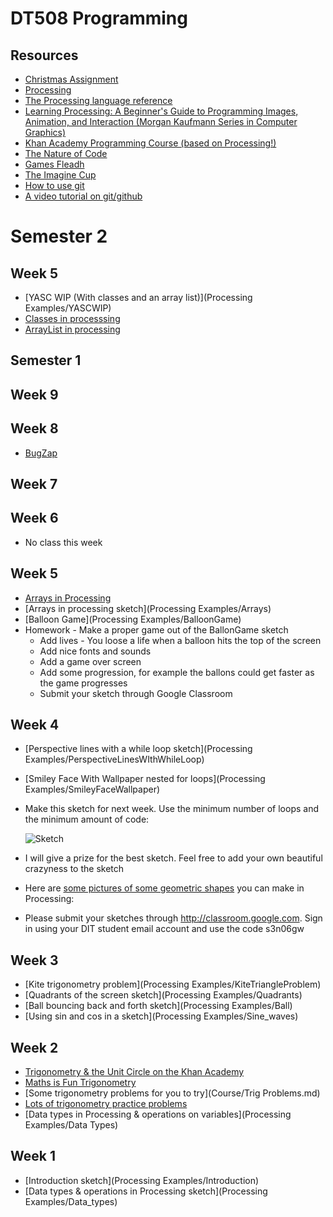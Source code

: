 DT508 Programming
=================

Resources
---------
* [Christmas Assignment](Course/Assignment.md)
* [Processing](http://processing.org)
* [The Processing language reference](http://processing.org/reference/)
* [Learning Processing: A Beginner's Guide to Programming Images, Animation, and Interaction (Morgan Kaufmann Series in Computer Graphics)](http://http://www.learningprocessing.com/)
* [Khan Academy Programming Course (based on Processing!)](https://www.khanacademy.org/computing/cs)
* [The Nature of Code](http://natureofcode.com/)
* [Games Fleadh](http://www.gamesfleadh.ie/)
* [The Imagine Cup](https://www.imaginecup.com/)
* [How to use git](http://git-scm.com/documentation)
* [A video tutorial on git/github](https://www.youtube.com/watch?v=p_PGUltnB6w)

# Semester 2

## Week 5
- [YASC WIP (With classes and an array list)](Processing Examples/YASCWIP)
- [Classes in processsing](https://processing.org/reference/class.html)
- [ArrayList in processing](https://processing.org/reference/ArrayList.html)

## Semester 1

Week 9
------

Week 8
------
* [BugZap](https://github.com/skooter500/BugZap)

Week 7
------

Week 6
------
* No class this week

Week 5
------
* [Arrays in Processing](https://www.processing.org/reference/Array.html)
* [Arrays in processing sketch](Processing Examples/Arrays)
* [Balloon Game](Processing Examples/BalloonGame)
* Homework - Make a proper game out of the BallonGame sketch
	*  Add lives - You loose a life when a balloon hits the top of the screen
	*  Add nice fonts and sounds
	*  Add a game over screen
	*  Add some progression, for example the ballons could get faster as the game progresses
	*  Submit your sketch through Google Classroom

Week 4
------
* [Perspective lines with a while loop sketch](Processing Examples/PerspectiveLinesWIthWhileLoop)
* [Smiley Face With Wallpaper nested for loops](Processing Examples/SmileyFaceWallpaper)
* Make this sketch for next week. Use the minimum number of loops and the minimum amount of code:

	![Sketch](images/p1.png)

* I will give a prize for the best sketch. Feel free to add your own beautiful crazyness to the sketch
* Here are [some pictures of some geometric shapes](https://plus.google.com/photos/102641008582291248101/albums/6064398604152239873) you can make in Processing: 
* Please submit your sketches through http://classroom.google.com. Sign in using your DIT student email account and use the code s3n06gw

Week 3
------
* [Kite trigonometry problem](Processing Examples/KiteTriangleProblem)
* [Quadrants of the screen sketch](Processing Examples/Quadrants)
* [Ball bouncing back and forth sketch](Processing Examples/Ball)
* [Using sin and cos in a sketch](Processing Examples/Sine_waves)

Week 2
------
* [Trigonometry & the Unit Circle on the Khan Academy](https://www.khanacademy.org/math/trigonometry)
* [Maths is Fun Trigonometry](http://www.mathsisfun.com/sine-cosine-tangent.html)
* [Some trigonometry problems for you to try](Course/Trig Problems.md)
* [Lots of trigonometry practice problems](http://dtc.pima.edu/~hacker/primers/trigonometry-primer/trigonometry-primer-problem-set.pdf)
* [Data types in Processing & operations on variables](Processing Examples/Data Types)

Week 1
------
* [Introduction sketch](Processing Examples/Introduction)
* [Data types & operations in Processing sketch](Processing Examples/Data_types)

